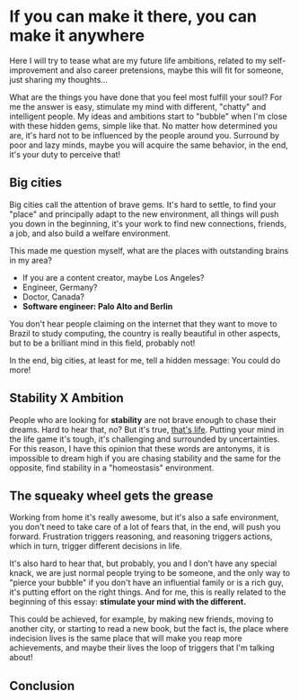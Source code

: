 # If you can make it there, you can make it anywhere

Here I will try to tease what are my future life ambitions, related to my self-improvement and also career pretensions, maybe this will fit for someone, just sharing my thoughts...

What are the things you have done that you feel most fulfill your soul?
For me the answer is easy, stimulate my mind with different, "chatty" and intelligent people. My ideas and ambitions start to "bubble" when I'm close with these hidden gems, simple like that. No matter how determined you are, it's hard not to be influenced by the people around you. Surround by poor and lazy minds, maybe you will acquire the same behavior, in the end, it's your duty to perceive that!

## Big cities

Big cities call the attention of brave gems. It's hard to settle, to find your "place" and principally adapt to the new environment, all things will push you down in the beginning, it's your work to find new connections, friends, a job, and also build a welfare environment.

This made me question myself, what are the places with outstanding brains in my area?

- If you are a content creator, maybe Los Angeles?
- Engineer, Germany?
- Doctor, Canada?
- **Software engineer: Palo Alto and Berlin**

You don't hear people claiming on the internet that they want to move to Brazil to study computing, the country is really beautiful in other aspects, but to be a brilliant mind in this field, probably not!

In the end, big cities, at least for me, tell a hidden message: You could do more! 

## Stability X Ambition

People who are looking for **stability** are not brave enough to chase their dreams. Hard to hear that, no? But it's true, [that's life](https://www.youtube.com/watch?v=TnlPtaPxXfc). Putting your mind in the life game it's tough, it's challenging and surrounded by uncertainties. For this reason, I have this opinion that these words are antonyms, it is impossible to dream high if you are chasing stability and the same for the opposite, find stability in a "homeostasis" environment.


## The squeaky wheel gets the grease

Working from home it's really awesome, but it's also a safe environment, you don't need to take care of a lot of fears that, in the end, will push you forward. Frustration triggers reasoning, and reasoning triggers actions, which in turn, trigger different decisions in life. 

It's also hard to hear that, but probably, you and I don't have any special knack, we are just normal people trying to be someone, and the only way to "pierce your bubble" if you don't have an influential family or is a rich guy, it's putting effort on the right things. And for me, this is really related to the beginning of this essay: **stimulate your mind with the different.**

This could be achieved, for example, by making new friends, moving to another city, or starting to read a new book, but the fact is, the place where indecision lives is the same place that will make you reap more achievements, and maybe their lives the loop of triggers that I'm talking about!

## Conclusion


